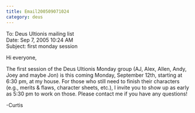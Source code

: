 ```yaml
---
title: Email200509071024
category: deus
---
```

To: Deus Ultionis mailing list
<br>Date: Sep 7, 2005 10:24 AM
<br>Subject: first monday session

Hi everyone,

The first session of the Deus Ultionis Monday group (AJ, Alex, Allen, Andy, Joey and maybe Jon) is this coming Monday, September 12th, starting at 6:30 pm, at my house. For those who still need to finish their characters (e.g., merits &amp; flaws, character sheets, etc.), I invite you to show up as early as 5:30 pm to work on those. Please contact me if you have any questions!

-Curtis

